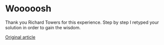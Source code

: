 # Wooooosh
Thank you Richard Towers for this experience. Step by step I retyped your solution in order to gain the wisdom.

[Original article](https://www.richard-towers.com/2023/03/11/typescripting-the-technical-interview.html "Original article.")